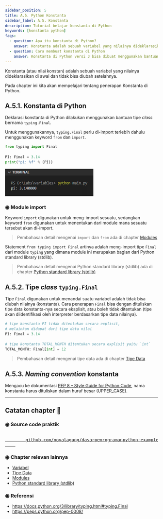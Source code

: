 ```yaml
---
sidebar_position: 5
title: A.5. Python Konstanta
sidebar_label: A.5. Konstanta
description: Tutorial belajar konstanta di Python
keywords: [konstanta python]
faqs:
  - question: Apa itu konstanta di Python?
    answer: Konstanta adalah sebuah variabel yang nilainya dideklarasikan di awal dan tidak bisa diubah
  - question: Cara membuat konstanta di Python
    answer: Konstanta di Python versi 3 bisa dibuat menggunakan bantuan module typing.Final.
---
```


Konstanta (atau nilai konstan) adalah sebuah variabel yang nilainya dideklarasikan di awal dan tidak bisa diubah setelahnya.

Pada chapter ini kita akan mempelajari tentang penerapan Konstanta di Python.

## A.5.1. Konstanta di Python

Deklarasi konstanta di Python dilakukan menggunakan bantuan tipe *class* bernama `typing.Final`.

Untuk menggunakannya, `typing.Final` perlu di-import terlebih dahulu menggunakan keyword `from` dan `import`.

```python
from typing import Final

PI: Final = 3.14
print("pi: %f" % (PI))
```

![konstanta python](img/konstanta-1.png)

### ◉ Module import

Keyword `import` digunakan untuk meng-import sesuatu, sedangkan keyword `from` digunakan untuk menentukan dari module mana sesuatu tersebut akan di-import.

> Pembahasan detail mengenai `import` dan `from` ada di chapter [Modules](/basic/modules)

Statement `from typing import Final` artinya adalah meng-import tipe `Final` dari module `typing` yang dimana module ini merupakan bagian dari Python standard library (stdlib).

> Pembahasan detail mengenai Python standard library (stdlib) ada di chapter [Python standard library (stdlib)](#)

## A.5.2. Tipe *class* `typing.Final`

Tipe `Final` digunakan untuk menandai suatu variabel adalah tidak bisa diubah nilainya (konstanta). Cara penerapan `Final` bisa dengan dituliskan tipe data konstanta-nya secara eksplisit, atau boleh tidak ditentukan (tipe akan diidentifikasi oleh interpreter berdasarkan tipe data nilainya).

```python
# tipe konstanta PI tidak ditentukan secara explisit,
# melainkan didapat dari tipe data nilai
PI: Final = 3.14

# tipe konstanta TOTAL_MONTH ditentukan secara explisit yaitu `int`
TOTAL_MONTH: Final[int] = 12
```

> Pembahasan detail mengenai tipe data ada di chapter [Tipe Data](/basic/tipe-data)

## A.5.3. *Naming convention* konstanta

Mengacu ke dokumentasi [PEP 8 – Style Guide for Python Code](https://peps.python.org/pep-0008/), nama konstanta harus dituliskan dalam huruf besar (UPPER_CASE).

---

<div class="section-footnote">

## Catatan chapter 📑

### ◉ Source code praktik

<pre>
    <a href="https://github.com/novalagung/dasarpemrogramanpython-example/tree/master/konstanta">
        github.com/novalagung/dasarpemrogramanpython-example/../konstanta
    </a>
</pre>

### ◉ Chapter relevan lainnya

- [Variabel](/basic/variabel)
- [Tipe Data](/basic/tipe-data)
- [Modules](/basic/modules)
- [Python standard library (stdlib)](#)

### ◉ Referensi

- https://docs.python.org/3/library/typing.html#typing.Final
- https://peps.python.org/pep-0008/

</div>
